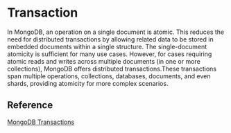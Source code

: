 # Transaction
In MongoDB, an operation on a single document is atomic. This reduces the need for distributed transactions by allowing related data to be stored in embedded documents within a single structure. The single-document atomicity is sufficient for many use cases. However, for cases requiring atomic reads and writes across multiple documents (in one or more collections), MongoDB offers distributed transactions.These transactions span multiple operations, collections, databases, documents, and even shards, providing atomicity for more complex scenarios.  

## Reference
[MongoDB Transactions](https://www.mongodb.com/docs/manual/core/transactions/)